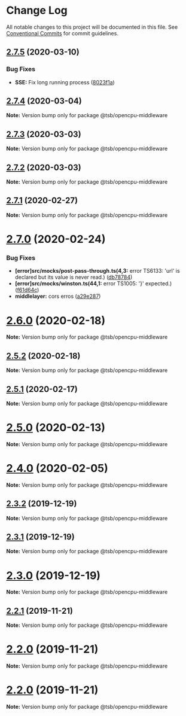 # Change Log

All notable changes to this project will be documented in this file.
See [Conventional Commits](https://conventionalcommits.org) for commit guidelines.

## [2.7.5](https://github.com/technologiestiftung/flusshygiene/compare/v2.7.4...v2.7.5) (2020-03-10)


### Bug Fixes

* **SSE:** Fix long running process ([8023f1a](https://github.com/technologiestiftung/flusshygiene/commit/8023f1a0bf78aa8460d5c5910ab750a19331f284))





## [2.7.4](https://github.com/technologiestiftung/flusshygiene/compare/v2.7.3...v2.7.4) (2020-03-04)

**Note:** Version bump only for package @tsb/opencpu-middleware





## [2.7.3](https://github.com/technologiestiftung/flusshygiene/compare/v2.7.1...v2.7.3) (2020-03-03)

**Note:** Version bump only for package @tsb/opencpu-middleware





## [2.7.2](https://github.com/technologiestiftung/flusshygiene/compare/v2.7.1...v2.7.2) (2020-03-03)

**Note:** Version bump only for package @tsb/opencpu-middleware





## [2.7.1](https://github.com/technologiestiftung/flusshygiene/compare/v2.7.0...v2.7.1) (2020-02-27)

**Note:** Version bump only for package @tsb/opencpu-middleware





# [2.7.0](https://github.com/technologiestiftung/flusshygiene/compare/v2.6.0...v2.7.0) (2020-02-24)


### Bug Fixes

* **[error]src/__mocks__/post-pass-through.ts(4,3:** error TS6133: 'url' is declared but its value is never read.) ([db78784](https://github.com/technologiestiftung/flusshygiene/commit/db787840ed3382ad3e155f220093362dba626933))
* **[error]src/__mocks__/winston.ts(44,1:** error TS1005: '}' expected.) ([f61d64c](https://github.com/technologiestiftung/flusshygiene/commit/f61d64c4e1d49c0d92c0d2f6ffbd14da1f3ebc6d))
* **middlelayer:** cors erros ([a29e287](https://github.com/technologiestiftung/flusshygiene/commit/a29e2875ec19c7f7c5957317ec582bc3df505055))





# [2.6.0](https://github.com/technologiestiftung/flusshygiene/compare/v2.5.2...v2.6.0) (2020-02-18)

**Note:** Version bump only for package @tsb/opencpu-middleware





## [2.5.2](https://github.com/technologiestiftung/flusshygiene/compare/v2.5.1...v2.5.2) (2020-02-18)

**Note:** Version bump only for package @tsb/opencpu-middleware





## [2.5.1](https://github.com/technologiestiftung/flusshygiene/compare/v2.5.0...v2.5.1) (2020-02-17)

**Note:** Version bump only for package @tsb/opencpu-middleware





# [2.5.0](https://github.com/technologiestiftung/flusshygiene/compare/v2.4.0...v2.5.0) (2020-02-13)

**Note:** Version bump only for package @tsb/opencpu-middleware





# [2.4.0](https://github.com/technologiestiftung/flusshygiene/compare/v2.3.2...v2.4.0) (2020-02-05)

**Note:** Version bump only for package @tsb/opencpu-middleware





## [2.3.2](https://github.com/technologiestiftung/flusshygiene/compare/v2.3.1...v2.3.2) (2019-12-19)

**Note:** Version bump only for package @tsb/opencpu-middleware





## [2.3.1](https://github.com/technologiestiftung/flusshygiene/compare/v2.3.0...v2.3.1) (2019-12-19)

**Note:** Version bump only for package @tsb/opencpu-middleware





# [2.3.0](https://github.com/technologiestiftung/flusshygiene/compare/v2.2.1...v2.3.0) (2019-12-19)

**Note:** Version bump only for package @tsb/opencpu-middleware





## [2.2.1](https://github.com/technologiestiftung/flusshygiene/compare/v2.2.0...v2.2.1) (2019-11-21)

**Note:** Version bump only for package @tsb/opencpu-middleware





# [2.2.0](https://github.com/technologiestiftung/flusshygiene/compare/v2.1.1...v2.2.0) (2019-11-21)

**Note:** Version bump only for package @tsb/opencpu-middleware





# [2.2.0](https://github.com/technologiestiftung/flusshygiene/compare/v2.1.1...v2.2.0) (2019-11-21)

**Note:** Version bump only for package @tsb/opencpu-middleware
